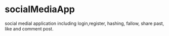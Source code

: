 # socialMediaApp
social medial application including login,register, hashing, fallow, share past, like and comment post.
